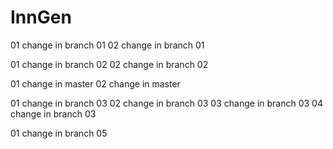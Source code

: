 # InnGen
01 change in branch 01
02 change in branch 01

01 change in branch 02
02 change in branch 02


01 change in master
02 change in master

01 change in branch 03
02 change in branch 03
03 change in branch 03
04 change in branch 03

01 change in branch 05
